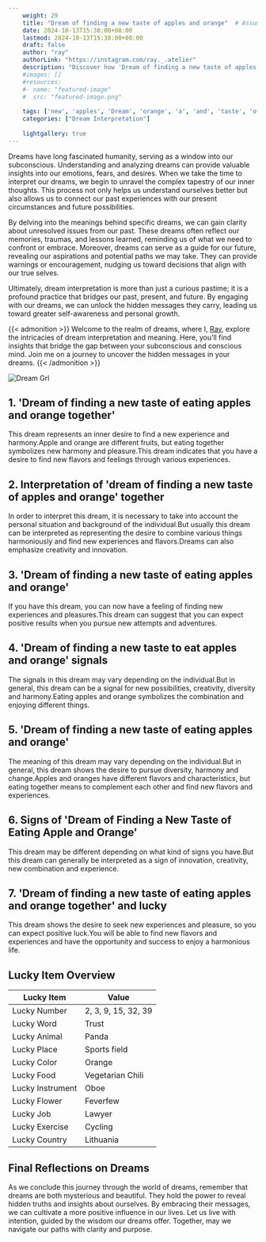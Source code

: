 ```yaml
---
    weight: 29
    title: "Dream of finding a new taste of apples and orange"  # Assuming 'title' column exists
    date: 2024-10-13T15:38:00+08:00
    lastmod: 2024-10-13T15:38:00+08:00
    draft: false
    author: "ray"
    authorLink: "https://instagram.com/ray._.atelier"
    description: "Discover how 'Dream of finding a new taste of apples and orange' can interpret your future and uncover its significant meanings in your life."
    #images: []
    #resources:
    #- name: "featured-image"
    #  src: "featured-image.png"
    
    tags: ['new', 'apples', 'Dream', 'orange', 'a', 'and', 'taste', 'of', 'finding']
    categories: ["Dream Interpretation"]
    
    lightgallery: true
---
```

    
Dreams have long fascinated humanity, serving as a window into our subconscious. Understanding and analyzing dreams can provide valuable insights into our emotions, fears, and desires. When we take the time to interpret our dreams, we begin to unravel the complex tapestry of our inner thoughts. This process not only helps us understand ourselves better but also allows us to connect our past experiences with our present circumstances and future possibilities.

By delving into the meanings behind specific dreams, we can gain clarity about unresolved issues from our past. These dreams often reflect our memories, traumas, and lessons learned, reminding us of what we need to confront or embrace. Moreover, dreams can serve as a guide for our future, revealing our aspirations and potential paths we may take. They can provide warnings or encouragement, nudging us toward decisions that align with our true selves.

Ultimately, dream interpretation is more than just a curious pastime; it is a profound practice that bridges our past, present, and future. By engaging with our dreams, we can unlock the hidden messages they carry, leading us toward greater self-awareness and personal growth.

{{< admonition >}}
Welcome to the realm of dreams, where I, [Ray](https://instagram.com/ray._.atelier), explore the intricacies of dream interpretation and meaning. Here, you’ll find insights that bridge the gap between your subconscious and conscious mind. Join me on a journey to uncover the hidden messages in your dreams.
{{< /admonition >}}

![Dream Grl](https://cdn.pixabay.com/photo/2017/11/02/03/35/gothic-2910057_1280.jpg "Dream Grl")

## 1. 'Dream of finding a new taste of eating apples and orange together'
This dream represents an inner desire to find a new experience and harmony.Apple and orange are different fruits, but eating together symbolizes new harmony and pleasure.This dream indicates that you have a desire to find new flavors and feelings through various experiences.

## 2. Interpretation of 'dream of finding a new taste of apples and orange' together
In order to interpret this dream, it is necessary to take into account the personal situation and background of the individual.But usually this dream can be interpreted as representing the desire to combine various things harmoniously and find new experiences and flavors.Dreams can also emphasize creativity and innovation.

## 3. 'Dream of finding a new taste of eating apples and orange'
If you have this dream, you can now have a feeling of finding new experiences and pleasures.This dream can suggest that you can expect positive results when you pursue new attempts and adventures.

## 4. 'Dream of finding a new taste to eat apples and orange' signals
The signals in this dream may vary depending on the individual.But in general, this dream can be a signal for new possibilities, creativity, diversity and harmony.Eating apples and orange symbolizes the combination and enjoying different things.

## 5. 'Dream of finding a new taste of eating apples and orange'
The meaning of this dream may vary depending on the individual.But in general, this dream shows the desire to pursue diversity, harmony and change.Apples and oranges have different flavors and characteristics, but eating together means to complement each other and find new flavors and experiences.

## 6. Signs of 'Dream of Finding a New Taste of Eating Apple and Orange'
This dream may be different depending on what kind of signs you have.But this dream can generally be interpreted as a sign of innovation, creativity, new combination and experience.

## 7. 'Dream of finding a new taste of eating apples and orange together' and lucky
This dream shows the desire to seek new experiences and pleasure, so you can expect positive luck.You will be able to find new flavors and experiences and have the opportunity and success to enjoy a harmonious life.

## Lucky Item Overview
| Lucky Item          | Value              |
|---------------|--------------------|
| Lucky Number        | 2, 3, 9, 15, 32, 39  |
| Lucky Word          | Trust |
| Lucky Animal        | Panda |
| Lucky Place         | Sports field     |
| Lucky Color         | Orange     |
| Lucky Food          | Vegetarian Chili      |
| Lucky Instrument    | Oboe |
| Lucky Flower        | Feverfew    |
| Lucky Job           | Lawyer       |
| Lucky Exercise      | Cycling  |
| Lucky Country       | Lithuania    |


##  Final Reflections on Dreams

As we conclude this journey through the world of dreams, remember that dreams are both mysterious and beautiful. They hold the power to reveal hidden truths and insights about ourselves. By embracing their messages, we can cultivate a more positive influence in our lives. Let us live with intention, guided by the wisdom our dreams offer. Together, may we navigate our paths with clarity and purpose.

